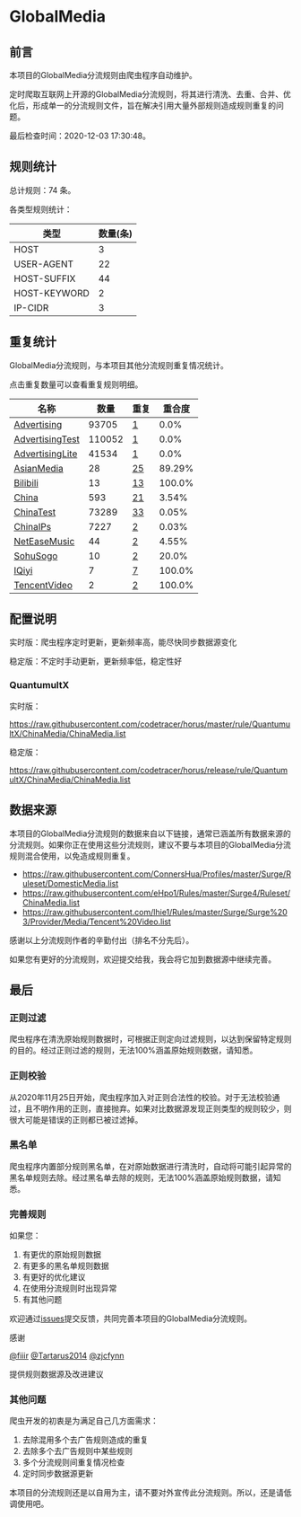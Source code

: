 # GlobalMedia

## 前言

本项目的GlobalMedia分流规则由爬虫程序自动维护。

定时爬取互联网上开源的GlobalMedia分流规则，将其进行清洗、去重、合并、优化后，形成单一的分流规则文件，旨在解决引用大量外部规则造成规则重复的问题。




最后检查时间：2020-12-03 17:30:48。

## 规则统计

总计规则：74 条。

各类型规则统计：

| 类型 | 数量(条) |
| ---- | ---- |
| HOST | 3 |
| USER-AGENT | 22 |
| HOST-SUFFIX | 44 |
| HOST-KEYWORD | 2 |
| IP-CIDR | 3 |
## 重复统计

GlobalMedia分流规则，与本项目其他分流规则重复情况统计。

点击重复数量可以查看重复规则明细。

| 名称 | 数量 | 重复 | 重合度 |
| ---- | ---- | ---- | ------ |
|  [Advertising](https://github.com/codetracer/horus/tree/master/rule/QuantumultX/Advertising)    | 93705   | [1](https://github.com/codetracer/horus/tree/master/rule/QuantumultX/ChinaMedia/Repeat.list)   |   0.0% |
|  [AdvertisingTest](https://github.com/codetracer/horus/tree/master/rule/QuantumultX/AdvertisingTest)    | 110052   | [1](https://github.com/codetracer/horus/tree/master/rule/QuantumultX/ChinaMedia/Repeat.list)   |   0.0% |
|  [AdvertisingLite](https://github.com/codetracer/horus/tree/master/rule/QuantumultX/AdvertisingLite)    | 41534   | [1](https://github.com/codetracer/horus/tree/master/rule/QuantumultX/ChinaMedia/Repeat.list)   |   0.0% |
|  [AsianMedia](https://github.com/codetracer/horus/tree/master/rule/QuantumultX/AsianMedia)    | 28   | [25](https://github.com/codetracer/horus/tree/master/rule/QuantumultX/ChinaMedia/Repeat.list)   |   89.29% |
|  [Bilibili](https://github.com/codetracer/horus/tree/master/rule/QuantumultX/Bilibili)    | 13   | [13](https://github.com/codetracer/horus/tree/master/rule/QuantumultX/ChinaMedia/Repeat.list)   |   100.0% |
|  [China](https://github.com/codetracer/horus/tree/master/rule/QuantumultX/China)    | 593   | [21](https://github.com/codetracer/horus/tree/master/rule/QuantumultX/ChinaMedia/Repeat.list)   |   3.54% |
|  [ChinaTest](https://github.com/codetracer/horus/tree/master/rule/QuantumultX/ChinaTest)    | 73289   | [33](https://github.com/codetracer/horus/tree/master/rule/QuantumultX/ChinaMedia/Repeat.list)   |   0.05% |
|  [ChinaIPs](https://github.com/codetracer/horus/tree/master/rule/QuantumultX/ChinaIPs)    | 7227   | [2](https://github.com/codetracer/horus/tree/master/rule/QuantumultX/ChinaMedia/Repeat.list)   |   0.03% |
|  [NetEaseMusic](https://github.com/codetracer/horus/tree/master/rule/QuantumultX/NetEaseMusic)    | 44   | [2](https://github.com/codetracer/horus/tree/master/rule/QuantumultX/ChinaMedia/Repeat.list)   |   4.55% |
|  [SohuSogo](https://github.com/codetracer/horus/tree/master/rule/QuantumultX/SohuSogo)    | 10   | [2](https://github.com/codetracer/horus/tree/master/rule/QuantumultX/ChinaMedia/Repeat.list)   |   20.0% |
|  [IQiyi](https://github.com/codetracer/horus/tree/master/rule/QuantumultX/IQiyi)    | 7   | [7](https://github.com/codetracer/horus/tree/master/rule/QuantumultX/ChinaMedia/Repeat.list)   |   100.0% |
|  [TencentVideo](https://github.com/codetracer/horus/tree/master/rule/QuantumultX/TencentVideo)    | 2   | [2](https://github.com/codetracer/horus/tree/master/rule/QuantumultX/ChinaMedia/Repeat.list)   |   100.0% |
## 配置说明

实时版：爬虫程序定时更新，更新频率高，能尽快同步数据源变化

稳定版：不定时手动更新，更新频率低，稳定性好

### QuantumultX 
实时版：

https://raw.githubusercontent.com/codetracer/horus/master/rule/QuantumultX/ChinaMedia/ChinaMedia.list

稳定版：

https://raw.githubusercontent.com/codetracer/horus/release/rule/QuantumultX/ChinaMedia/ChinaMedia.list

## 数据来源

本项目的GlobalMedia分流规则的数据来自以下链接，通常已涵盖所有数据来源的分流规则。如果你正在使用这些分流规则，建议不要与本项目的GlobalMedia分流规则混合使用，以免造成规则重复。

- https://raw.githubusercontent.com/ConnersHua/Profiles/master/Surge/Ruleset/DomesticMedia.list
- https://raw.githubusercontent.com/eHpo1/Rules/master/Surge4/Ruleset/ChinaMedia.list
- https://raw.githubusercontent.com/lhie1/Rules/master/Surge/Surge%203/Provider/Media/Tencent%20Video.list


感谢以上分流规则作者的辛勤付出（排名不分先后）。

如果您有更好的分流规则，欢迎提交给我，我会将它加到数据源中继续完善。

## 最后

### 正则过滤

爬虫程序在清洗原始规则数据时，可根据正则定向过滤规则，以达到保留特定规则的目的。经过正则过滤的规则，无法100%涵盖原始规则数据，请知悉。

### 正则校验

从2020年11月25日开始，爬虫程序加入对正则合法性的校验。对于无法校验通过，且不明作用的正则，直接抛弃。如果对比数据源发现正则类型的规则较少，则很大可能是错误的正则都已被过滤掉。

### 黑名单

爬虫程序内置部分规则黑名单，在对原始数据进行清洗时，自动将可能引起异常的黑名单规则去除。经过黑名单去除的规则，无法100%涵盖原始规则数据，请知悉。

### 完善规则

如果您：

1. 有更优的原始规则数据
2. 有更多的黑名单规则数据
3. 有更好的优化建议
4. 在使用分流规则时出现异常
5. 有其他问题

欢迎通过[issues](https://github.com/codetracer/horus/issues/new)提交反馈，共同完善本项目的GlobalMedia分流规则。

感谢

[@fiiir](https://github.com/fiiir) [@Tartarus2014](https://github.com/Tartarus2014) [@zjcfynn](https://github.com/zjcfynn) 

提供规则数据源及改进建议

### 其他问题

爬虫开发的初衷是为满足自己几方面需求：

1. 去除混用多个去广告规则造成的重复
2. 去除多个去广告规则中某些规则
3. 多个分流规则间重复情况检查
4. 定时同步数据源更新

本项目的分流规则还是以自用为主，请不要对外宣传此分流规则。所以，还是请低调使用吧。